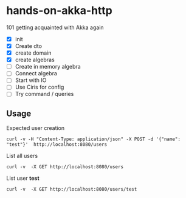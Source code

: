 # hands-on-akka-http

101 getting acquainted with Akka again

-[X] init
-[X] Create dto
-[X] create domain
-[X] create algebras
-[ ] Create in memory algebra
-[ ] Connect algebra
-[ ] Start with IO
-[ ] Use Ciris for config
-[ ] Try command / queries

## Usage 

Expected user creation
```$bash
curl -v -H "Content-Type: application/json" -X POST -d '{"name": "test"}'  http://localhost:8080/users
```

List all users
```$bash
curl -v  -X GET http://localhost:8080/users
```

List user __test__
```$bash
curl -v  -X GET http://localhost:8080/users/test
```

